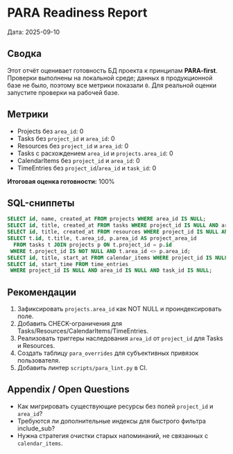 # PARA Readiness Report

Дата: 2025-09-10

## Сводка
Этот отчёт оценивает готовность БД проекта к принципам **PARA-first**. Проверки выполнены на локальной среде; данных в продукционной базе не было, поэтому все метрики показали `0`. Для реальной оценки запустите проверки на рабочей базе.

## Метрики
- Projects без `area_id`: 0
- Tasks без `project_id` и `area_id`: 0
- Resources без `project_id` и `area_id`: 0
- Tasks с расхождением `area_id` и `projects.area_id`: 0
- CalendarItems без `project_id` и `area_id`: 0
- TimeEntries без `project_id`/`area_id` и `task_id`: 0

**Итоговая оценка готовности:** 100%

## SQL-сниппеты
```sql
SELECT id, name, created_at FROM projects WHERE area_id IS NULL;
SELECT id, title, created_at FROM tasks WHERE project_id IS NULL AND area_id IS NULL;
SELECT id, title, created_at FROM resources WHERE project_id IS NULL AND area_id IS NULL;
SELECT t.id, t.title, t.area_id, p.area_id AS project_area_id
  FROM tasks t JOIN projects p ON t.project_id = p.id
 WHERE t.project_id IS NOT NULL AND t.area_id <> p.area_id;
SELECT id, title, start_at FROM calendar_items WHERE project_id IS NULL AND area_id IS NULL;
SELECT id, start_time FROM time_entries
 WHERE project_id IS NULL AND area_id IS NULL AND task_id IS NULL;
```

## Рекомендации
1. Зафиксировать `projects.area_id` как NOT NULL и проиндексировать поле.
2. Добавить CHECK-ограничения для Tasks/Resources/CalendarItems/TimeEntries.
3. Реализовать триггеры наследования `area_id` от `project_id` для Tasks и Resources.
4. Создать таблицу `para_overrides` для субъективных привязок пользователя.
5. Добавить линтер `scripts/para_lint.py` в CI.

## Appendix / Open Questions
- Как мигрировать существующие ресурсы без полей `project_id` и `area_id`?
- Требуются ли дополнительные индексы для быстрого фильтра include_sub?
- Нужна стратегия очистки старых напоминаний, не связанных с `calendar_items`.

